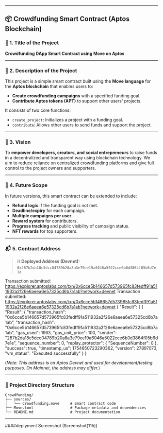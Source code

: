 

---

## 📦 Crowdfunding Smart Contract (Aptos Blockchain)

### 📝 1. **Title of the Project**

**Crowdfunding DApp Smart Contract using Move on Aptos**

---

### 📖 2. **Description of the Project**

This project is a simple smart contract built using the **Move language** for the **Aptos blockchain** that enables users to:

* **Create crowdfunding campaigns** with a specified funding goal.
* **Contribute Aptos tokens (APT)** to support other users' projects.

It consists of two core functions:

* `create_project`: Initializes a project with a funding goal.
* `contribute`: Allows other users to send funds and support the project.

---

### 🌟 3. **Vision**

To **empower developers, creators, and social entrepreneurs** to raise funds in a decentralized and transparent way using blockchain technology.
We aim to reduce reliance on centralized crowdfunding platforms and give full control to the project owners and supporters.

---

### 🚀 4. **Future Scope**

In future versions, this smart contract can be extended to include:

* **Refund logic** if the funding goal is not met.
* **Deadline/expiry** for each campaign.
* **Multiple campaigns per user**.
* **Reward system** for contributors.
* **Progress tracking** and public visibility of campaign status.
* **NFT rewards** for top supporters.

---

### 📬 5. **Contract Address**

> ⛓️ **Deployed Address (Devnet):**
> `0x287b2da18c5dcc04789b20a8a3e79ee19a6046a5022cce6b0d3864f05b6d7e1e`
> 
Transaction submitted: https://explorer.aptoslabs.com/txn/0x6cce5b146657d573965fc83fedff91a511932a2f26e6aeea6e57325cd6b7a1ab?network=devnet
Transaction submitted: https://explorer.aptoslabs.com/txn/0x6cce5b146657d573965fc83fedff91a511932a2f26e6aeea6e57325cd6b7a1ab?network=devnet
{
  "Result": {
{
  "Result": {
    "transaction_hash": "0x6cce5b146657d573965fc83fedff91a511932a2f26e6aeea6e57325cd6b7a1ab",    "transaction_hash": "0x6cce5b146657d573965fc83fedff91a511932a2f26e6aeea6e57325cd6b7a1ab",    "gas_used": 1963,
    "gas_unit_price": 100,
    "sender": "287b2da18c5dcc04789b20a8a3e79ee19a6046a5022cce6b0d3864f05b6d7e1e",
    "sequence_number": 0,
    "replay_protector": {
      "SequenceNumber": 0
    },
    "success": true,
    "timestamp_us": 1754650723290362,
    "version": 27897073,
    "vm_status": "Executed successfully"
  }
}

(*Note: This address is on Aptos Devnet and used for development/testing purposes. On Mainnet, the address may differ.*)

---

### 📂 Project Directory Structure

```
Crowdfunding/
├── sources/
│   └── Crowdfunding.move     # Smart contract code
├── Move.toml                 # Package metadata and dependencies
└── README.md                 # Project documentation
```

---

####deplyment Screenshot 
(Screenshot(115))



